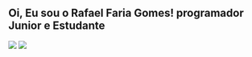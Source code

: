 ## Oi, Eu sou o Rafael Faria Gomes! programador Junior e Estudante
 
<div> 
<a href="https://www.instagram.com/rafaaa_gomesss/" target="_blank"><img src="https://img.shields.io/badge/-Instagram-%23E4405F?style=for-the-badge&logo=instagram&logoColor=white" target="_blank"></a>
<a href="https://www.linkedin.com/in/rafael-faria-gomes-b69715209/" target="_blank"><img src="https://img.shields.io/badge/-LinkedIn-%230077B5?style=for-the-badge&logo=linkedin&logoColor=white" target="_blank"></a> 
</div>

